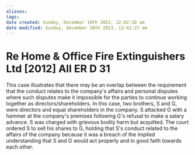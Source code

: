 ```yaml
---
aliases: 
tags: 
date created: Sunday, December 10th 2023, 12:02:18 am
date modified: Sunday, December 10th 2023, 12:41:27 am
---
```


# Re Home & Office Fire Extinguishers Ltd [2012] All ER D 31

This case illustrates that there may be an overlap between the requirement that the conduct relates to the company's affairs and personal disputes where such disputes make it impossible for the parties to continue working together as directors/shareholders. In this case, two brothers, S and G, were directors and equal shareholders in the company. S attacked G with a hammer at the company's premises following G's refusal to make a salary advance. S was charged with grievous bodily harm but acquitted. The court ordered S to sell his shares to G, holding that S's conduct related to the affairs of the company because it was a breach of the implied understanding that S and G would act properly and in good faith towards each other.
